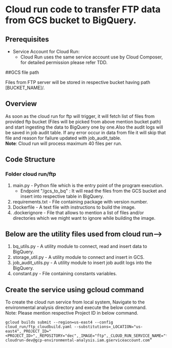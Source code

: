 # Cloud run code to transfer FTP data from GCS bucket to BigQuery.

## Prerequisites
- Service Account for Cloud Run: </br>
  - Cloud Run uses the same service account use by Cloud Composer, for detailed permission please refer TDD.

##GCS file path<br>

Files from FTP server will be stored in respective bucket having path [BUCKET_NAME]/.

## Overview

As soon as the cloud run for ftp will trigger, it will fetch list of files from provided ftp bucket (Files will be picked from above mention bucket path) and start ingesting the data to BigQuery one by one.Also the audit logs will be saved in job audit table.
If any error occur in data from file it will skip that file and reason for failure updated with job_audit_table.<br>**Note**: Cloud run will process maximum 40 files per run. 

## Code Structure

### Folder cloud run/ftp

1. main.py - Python file which is the entry point of the program execution. 
   - Endpoint "/gcs_to_bq" : It will read the files from the GCS bucket and insert into respective table in BigQuery. 
2. requirements.txt - File containing package with version number.
3. Dockerfile - A text file with instructions to build the image. 
4. .dockerignore - File that allows to mention a list of files and/or directories which we might want to ignore while building the image.

## Below are the utility files used from cloud run-->

1. bq_utils.py - A utility module to connect, read and insert data to BigQuery.
2. storage_util.py - A utility module to connect and insert in GCS.
3. job_audit_utils.py - A utility module to insert job audit logs into the BigQuery.
4. constant.py -  File containing constants variables.


## Create the service using gcloud command

To create the cloud run service from local system, Navigate to the environmental analysis directory and execute the below command. 
<br>Note: 
Please mention respective Project ID in below command.

```
gcloud builds submit --region=us-east4 --config cloud_run/ftp_cloudbuild.yaml --substitutions=_LOCATION="us-east4",_PROJECT_ID="<PROJECT_ID>",_REPOSITORY="dec",_IMAGE="ftp",_CLOUD_RUN_SERVICE_NAME="ftp”,_COMPOSER_SERVICE_ACCOUNT="dec-cloudrun-dev@gcp-environmental-analysis.iam.gserviceaccount.com”

```

